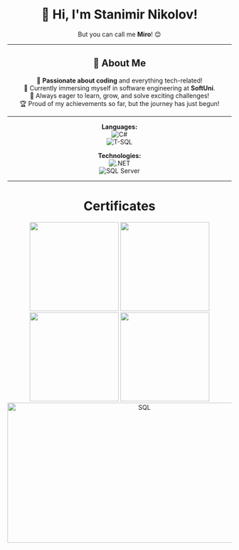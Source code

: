 <div align="center">

# 👋 Hi, I'm Stanimir Nikolov!  
But you can call me **Miro**! 😊  

---

## 🚀 About Me  
👀 **Passionate about coding** and everything tech-related!  
🌱 Currently immersing myself in software engineering at **SoftUni**.  
🎯 Always eager to learn, grow, and solve exciting challenges!  
🏆 Proud of my achievements so far, but the journey has just begun!  

---

**Languages:**  
![C#](https://img.shields.io/badge/C%23-%23239120.svg?style=for-the-badge&logo=c-sharp&logoColor=white)  
![T-SQL](https://img.shields.io/badge/T--SQL-%2335336C.svg?style=for-the-badge&logo=Microsoft-SQL-Server&logoColor=white)  

**Technologies:**  
![.NET](https://img.shields.io/badge/.NET-%235C2D91.svg?style=for-the-badge&logo=dotnet&logoColor=white)  
![SQL Server](https://img.shields.io/badge/SQL%20Server-%2300B2A9.svg?style=for-the-badge&logo=microsoft-sql-server&logoColor=white)

---

# Certificates

 <div align="center">
  <img src="https://github.com/user-attachments/assets/ea76b929-fc9a-4fad-b9c1-cca9598310ce" width="200" height="auto" />
  <img src="https://github.com/user-attachments/assets/415adcb8-b0ca-44cb-9b83-3c3e2d038f1b" width="200" height="auto" />
  <img src="https://github.com/user-attachments/assets/b0c924b3-a961-4425-8d9e-27ec7f3b9859" width="200" height="auto" />
  <img src="https://github.com/user-attachments/assets/0c5ee431-7e5e-4c8a-aacd-90395b51ca75" width="200" height="auto" />
</div>

<img width="600" height="315" alt="SQL" src="https://github.com/user-attachments/assets/733091f3-6e50-4a97-b518-9fd1fc090af0" />
